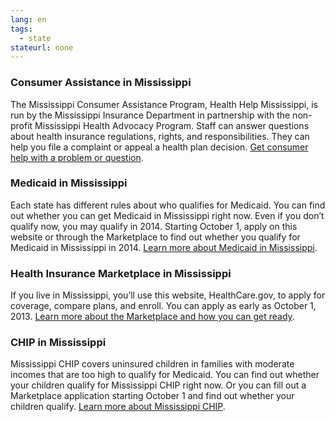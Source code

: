 ```yaml
--- 
lang: en 
tags: 
  - state
stateurl: none 
--- 
```


### Consumer Assistance in Mississippi

The Mississippi Consumer Assistance Program, Health Help Mississippi, is run by the Mississippi Insurance Department in partnership with the non-profit Mississippi Health Advocacy Program. Staff can answer questions about health insurance regulations, rights, and responsibilities. They can help you file a complaint or appeal a health plan decision. [Get consumer help with a problem or question](http://www.healthhelpms.org/).

### Medicaid in Mississippi

Each state has different rules about who qualifies for Medicaid. You can find out whether you can get Medicaid in Mississippi right now. Even if you don’t qualify now, you may qualify in 2014. Starting October 1, apply on this website or through the Marketplace to find out whether you qualify for Medicaid in Mississippi in 2014. [Learn more about Medicaid in Mississippi](http://www.medicaid.ms.gov/ApplyForMedicaid.aspx).

### Health Insurance Marketplace in Mississippi

If you live in Mississippi, you’ll use this website, HealthCare.gov, to apply for coverage, compare plans, and enroll. You can apply as early as October 1, 2013. [Learn more about the Marketplace and how you can get ready](/how-can-i-get-ready-to-enroll-in-the-marketplace).

### CHIP in Mississippi

Mississippi CHIP covers uninsured children in families with moderate incomes that are too high to qualify for Medicaid. You can find out whether your children qualify for Mississippi CHIP right now. Or you can fill out a Marketplace application starting October 1 and find out whether your children qualify. [Learn more about Mississippi CHIP](http://www.medicaid.ms.gov/ApplyForMedicaid.aspx).
